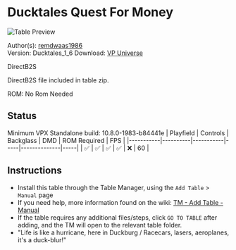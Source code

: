﻿# Ducktales Quest For Money

![Table Preview](../../images/vpx-ducktales.jpg)

Author(s): [remdwaas1986](https://vpuniverse.com/profile/28048-remdwaas1986/)  
Version: Ducktales_1_6
Download: [VP Universe](https://vpuniverse.com/files/file/8402-ducktales/)

DirectB2S

DirectB2S file included in table zip.

ROM:
No Rom Needed


## Status 

Minimum VPX Standalone build: 10.8.0-1983-b84441e
| Playfield | Controls | Backglass | DMD | ROM Required | FPS | 
|-----------|----------|-----------|-----|--------------|-----|
| :white_check_mark: | :white_check_mark: | :white_check_mark: | :white_check_mark: | :x: | 60 |

## Instructions

- Install this table through the Table Manager, using the `Add Table` > `Manual` page
- If you need help, more information found on the wiki: [TM - Add Table - Manual](https://github.com/LegendsUnchained/vpx-standalone-alp4k/wiki/%5B04%5D-%F0%9F%A7%A1-TM-%E2%80%90-Other-Features#add-table---manual)
- If the table requires any additional files/steps, click `GO TO TABLE` after adding, and the TM will open to the relevant table folder.
- "Life is like a hurricane, here in Duckburg / Racecars, lasers, aeroplanes, it's a duck-blur!"

